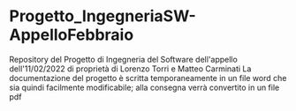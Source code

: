 # Progetto_IngegneriaSW-AppelloFebbraio
Repository del Progetto di Ingegneria del Software dell'appello dell'11/02/2022 di proprietà di Lorenzo Torri e Matteo Carminati
La documentazione del progetto è scritta temporaneamente in un file word che sia quindi facilmente modificabile; alla consegna verrà convertito in un file pdf
